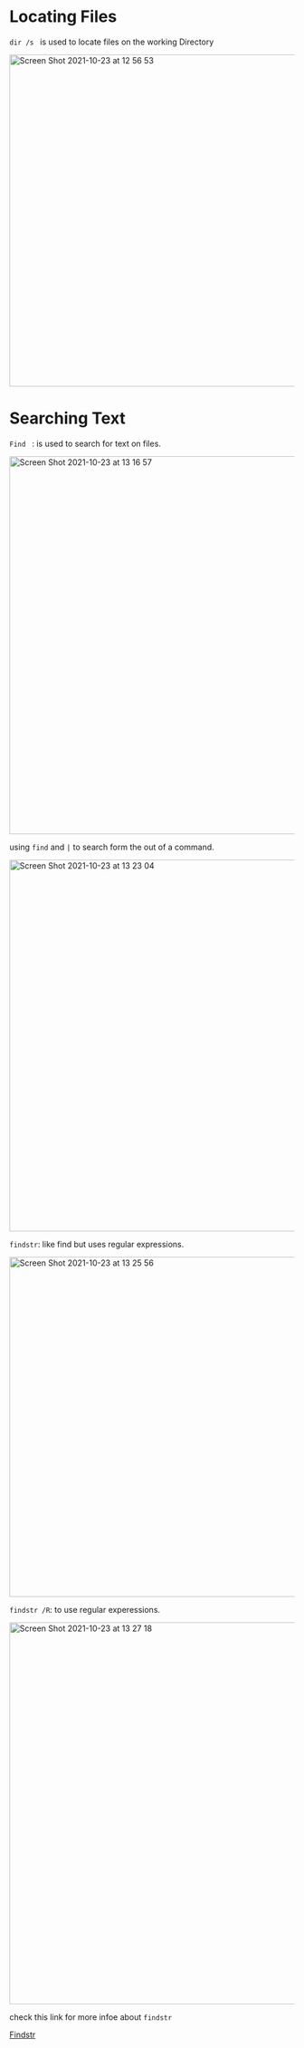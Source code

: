 # Locating Files 

```dir /s ``` is used to locate files on the working Directory 

<img width="586" alt="Screen Shot 2021-10-23 at 12 56 53" src="https://user-images.githubusercontent.com/92652606/138554473-b96ec9d4-0b50-4d65-9967-43e4aa616ed9.png">


# Searching Text 

```Find ``` : is used to search for text on files.

<img width="667" alt="Screen Shot 2021-10-23 at 13 16 57" src="https://user-images.githubusercontent.com/92652606/138554485-aee4d027-c1ee-4a9e-b39a-1e0efb63146e.png">

using ```find``` and ```|```  to search form the out of a command.

<img width="656" alt="Screen Shot 2021-10-23 at 13 23 04" src="https://user-images.githubusercontent.com/92652606/138554493-90204cb1-8d5c-4349-b86a-e6abe8d2b213.png">

```findstr```: like find but uses regular expressions.

<img width="600" alt="Screen Shot 2021-10-23 at 13 25 56" src="https://user-images.githubusercontent.com/92652606/138554499-c1ed2e54-80b3-4e72-9dd7-f0e65bb8f5be.png">


```findstr /R```: to use regular experessions.

<img width="674" alt="Screen Shot 2021-10-23 at 13 27 18" src="https://user-images.githubusercontent.com/92652606/138554514-eb0b7cad-bd3c-4e5b-8868-3e0397ec2ad3.png">

check this link for more infoe about ```findstr``` 

[Findstr](https://www.windows-commandline.com/findstr-command-examples-regular/)




